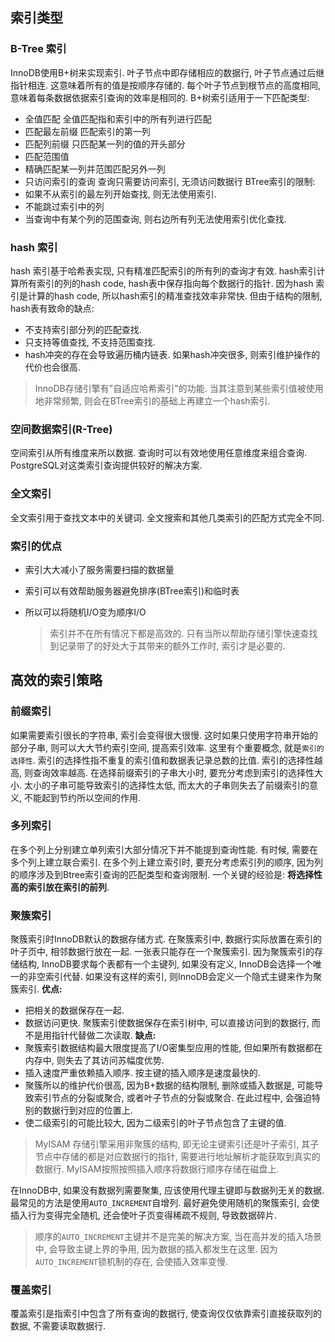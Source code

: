 ## 索引类型
### B-Tree 索引
InnoDB使用B+树来实现索引. 叶子节点中即存储相应的数据行, 叶子节点通过后继指针相连. 这意味着所有的值是按顺序存储的. 每个叶子节点到根节点的高度相同, 意味着每条数据依据索引查询的效率是相同的. B+树索引适用于一下匹配类型:
  - 全值匹配
    全值匹配指和索引中的所有列进行匹配
  - 匹配最左前缀
    匹配索引的第一列
  - 匹配列前缀
    只匹配某一列的值的开头部分
  - 匹配范围值
  - 精确匹配某一列并范围匹配另外一列
  - 只访问索引的查询
    查询只需要访问索引, 无须访问数据行
BTree索引的限制:
  - 如果不从索引的最左列开始查找, 则无法使用索引.
  - 不能跳过索引中的列
  - 当查询中有某个列的范围查询, 则右边所有列无法使用索引优化查找.
### hash 索引
hash 索引基于哈希表实现, 只有精准匹配索引的所有列的查询才有效. hash索引计算所有索引的列的hash code, hash表中保存指向每个数据行的指针. 
因为hash 索引是计算的hash code, 所以hash索引的精准查找效率非常快. 但由于结构的限制, hash表有致命的缺点:
  - 不支持索引部分列的匹配查找.
  - 只支持等值查找, 不支持范围查找.
  - hash冲突的存在会导致遍历桶内链表. 如果hash冲突很多, 则索引维护操作的代价也会很高.
> InnoDB存储引擎有"自适应哈希索引"的功能. 当其注意到某些索引值被使用地非常频繁, 则会在BTree索引的基础上再建立一个hash索引.
### 空间数据索引(R-Tree)
空间索引从所有维度来所以数据. 查询时可以有效地使用任意维度来组合查询. PostgreSQL对这类索引查询提供较好的解决方案.
### 全文索引
全文索引用于查找文本中的关键词. 全文搜索和其他几类索引的匹配方式完全不同.
### 索引的优点
- 索引大大减小了服务需要扫描的数据量
- 索引可以有效帮助服务器避免排序(BTree索引)和临时表
- 所以可以将随机I/O变为顺序I/O
  
  > 索引并不在所有情况下都是高效的. 只有当所以帮助存储引擎快速查找到记录带了的好处大于其带来的额外工作时, 索引才是必要的.
## 高效的索引策略
### 前缀索引
如果需要索引很长的字符串, 索引会变得很大很慢. 这时如果只使用字符串开始的部分子串, 则可以大大节约索引空间, 提高索引效率. 
这里有个重要概念, 就是`索引的选择性`. 索引的选择性指不重复的索引值和数据表记录总数的比值. 索引的选择性越高, 则查询效率越高.
在选择前缀索引的子串大小时, 要充分考虑到索引的选择性大小. 太小的子串可能导致索引的选择性太低, 而太大的子串则失去了前缀索引的意义, 不能起到节约所以空间的作用.
### 多列索引
在多个列上分别建立单列索引大部分情况下并不能提到查询性能. 有时候, 需要在多个列上建立联合索引.
在多个列上建立索引时, 要充分考虑索引列的顺序, 因为列的顺序涉及到Btree索引查询的匹配类型和查询限制. 一个关键的经验是: **将选择性高的索引放在索引的前列**.
### 聚簇索引
聚簇索引时InnoDB默认的数据存储方式. 在聚簇索引中, 数据行实际放置在索引的叶子页中, 相邻数据行放在一起. 一张表只能存在一个聚簇索引. 因为聚簇索引的存储结构, InnoDB要求每个表都有一个主键列, 如果没有定义, InnoDB会选择一个唯一的非空索引代替. 如果没有这样的索引, 则InnoDB会定义一个隐式主键来作为聚簇索引.
**优点:**
- 把相关的数据保存在一起.
- 数据访问更快. 聚簇索引使数据保存在索引树中, 可以直接访问到的数据行, 而不是用指针代替做二次读取.
**缺点:**
- 聚簇索引数据结构最大限度提高了I/O密集型应用的性能, 但如果所有数据都在内存中, 则失去了其访问苏幅度优势.
- 插入速度严重依赖插入顺序. 按主键的插入顺序是速度最快的.
- 聚簇所以的维护代价很高, 因为B+数据的结构限制, 删除或插入数据是, 可能导致索引节点的分裂或聚合, 或者叶子节点的分裂或聚合. 在此过程中, 会强迫特别的数据行到对应的位置上.
- 使二级索引的可能比较大, 因为二级索引的叶子节点包含了主键的值.
> MyISAM 存储引擎采用非聚簇的结构, 即无论主键索引还是叶子索引, 其子节点中存储的都是对应数据行的指针, 需要进行地址解析才能获取到真实的数据行. MyISAM按照按照插入顺序将数据行顺序存储在磁盘上.

在InnoDB中, 如果没有数据列需要聚集, 应该使用代理主键即与数据列无关的数据. 最常见的方法是使用`AUTO_INCREMENT`自增列. 最好避免使用随机的聚簇索引, 会使插入行为变得完全随机, 还会使叶子页变得稀疏不规则, 导致数据碎片.
> 顺序的`AUTO_INCREMENT`主键并不是完美的解决方案, 当在高并发的插入场景中, 会导致主键上界的争用, 因为数据的插入都发生在这里. 因为`AUTO_INCREMENT`锁机制的存在, 会使插入效率变慢.

### 覆盖索引
覆盖索引是指索引中包含了所有查询的数据行, 使查询仅仅依靠索引直接获取列的数据, 不需要读取数据行.